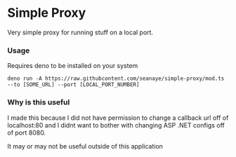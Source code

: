 # Simple Proxy

Very simple proxy for running stuff on a local port.

### Usage

Requires deno to be installed on your system

`deno run -A https://raw.githubcontent.com/seanaye/simple-proxy/mod.ts --to [SOME_URL] --port [LOCAL_PORT_NUMBER]`

### Why is this useful

I made this because I did not have permission to change a callback url off of localhost:80 and I didnt want to bother with changing ASP .NET configs off of port 8080. 

It may or may not be useful outside of this application
